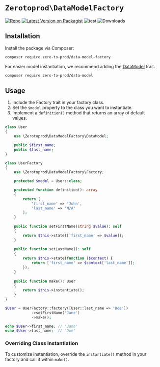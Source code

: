 # `Zerotoprod\DataModelFactory`

[![Repo](https://img.shields.io/badge/github-gray?logo=github)](https://github.com/zero-to-prod/data-model-factory)
[![Latest Version on Packagist](https://img.shields.io/packagist/v/zero-to-prod/data-model-factory.svg)](https://packagist.org/packages/zero-to-prod/data-model-factory)
![test](https://github.com/zero-to-prod/data-model-factory/actions/workflows/phpunit.yml/badge.svg)
![Downloads](https://img.shields.io/packagist/dt/zero-to-prod/data-model-factory.svg?style=flat-square&#41;]&#40;https://packagist.org/packages/zero-to-prod/data-model-factory&#41)

## Installation

Install the package via Composer:

```bash
composer require zero-to-prod/data-model-factory
```

For easier model instantiation, we recommend adding the [DataModel](https://github.com/zero-to-prod/data-model) trait.

```bash
composer require zero-to-prod/data-model
```

## Usage

1. Include the Factory trait in your factory class.
2. Set the `$model` property to the class you want to instantiate.
3. Implement a `definition()` method that returns an array of default values.

```php
class User
{
    use \Zerotoprod\DataModelFactory\DataModel;

    public $first_name;
    public $last_name;
}

class UserFactory
{
    use \Zerotoprod\DataModelFactory\Factory;

    protected $model = User::class;

    protected function definition(): array
    {
        return [
            'first_name' => 'John',
            'last_name' => 'N/A'
        ];
    }
    
    public function setFirstName(string $value): self
    {
        return $this->state(['first_name' => $value]);
    }
    
    public function setLastName(): self
    {
        return $this->state(function ($context) {
            return ['first_name' => $context['last_name']];
        });
    }
    
    public function make(): User
    {
        return $this->instantiate();
    }
}

$User = UserFactory::factory([User::last_name => 'Doe'])
            ->setFirstName('Jane')
            ->make();

echo $User->first_name; // 'Jane'
echo $User->last_name;  // 'Doe'
```

### Overriding Class Instantiation

To customize instantiation, override the `instantiate()` method in your factory and call it within `make()`.